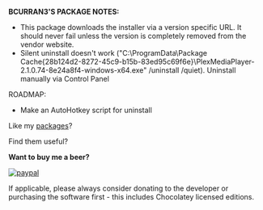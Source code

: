 **BCURRAN3'S PACKAGE NOTES:**

* This package downloads the installer via a version specific URL. It should never fail unless the version is completely removed from the vendor website.
* Silent uninstall doesn't work ("C:\ProgramData\Package Cache\{28b124d2-8272-45c9-b15b-83ed95c69f6e}\PlexMediaPlayer-2.1.0.74-8e24a8f4-windows-x64.exe" /uninstall /quiet). Uninstall manually via Control Panel

ROADMAP:
* Make an AutoHotkey script for uninstall


Like my [packages](https://chocolatey.org/profiles/bcurran3)? 

Find them useful?

**Want to buy me a beer?**

[![paypal](https://www.paypalobjects.com/en_US/i/btn/btn_donateCC_LG.gif)](https://www.paypal.com/cgi-bin/webscr?cmd=_s-xclick&hosted_button_id=4ECL3UCG5CGB6)

If applicable, please always consider donating to the developer or purchasing the software first - this includes Chocolatey licensed editions. 

